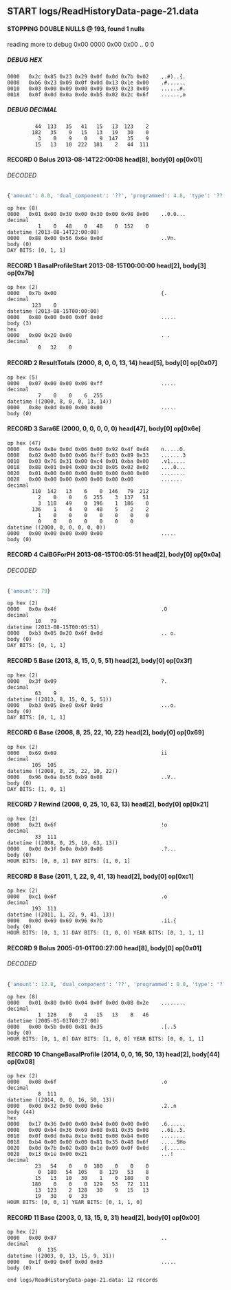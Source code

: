 ## START logs/ReadHistoryData-page-21.data
#### STOPPING DOUBLE NULLS @ 193, found 1 nulls
reading more to debug 0x00
    0000   0x00 0x00                                  ..
              0    0
##### DEBUG HEX
    0000   0x2c 0x85 0x23 0x29 0x0f 0x0d 0x7b 0x02    ,.#)..{.
    0008   0xb6 0x23 0x09 0x0f 0x0d 0x13 0x1e 0x00    .#......
    0010   0x03 0x00 0x09 0x00 0x09 0x93 0x23 0x09    ......#.
    0018   0x0f 0x0d 0x0a 0xde 0xb5 0x02 0x2c 0x6f    ......,o
##### DEBUG DECIMAL
             44  133   35   41   15   13  123    2
            182   35    9   15   13   19   30    0
              3    0    9    0    9  147   35    9
             15   13   10  222  181    2   44  111
#### RECORD 0 Bolus 2013-08-14T22:00:08 head[8], body[0] op[0x01]
###### DECODED
```python
{'amount': 0.0, 'dual_component': '??', 'programmed': 4.8, 'type': '??'}
```
    op hex (8)
    0000   0x01 0x00 0x30 0x00 0x30 0x00 0x98 0x00    ..0.0...
    decimal
              1    0   48    0   48    0  152    0
    datetime (2013-08-14T22:00:08)
    0000   0x88 0x00 0x56 0x6e 0x0d                   ..Vn.
    body (0)
    DAY BITS: [0, 1, 1]
#### RECORD 1 BasalProfileStart 2013-08-15T00:00:00 head[2], body[3] op[0x7b]

    op hex (2)
    0000   0x7b 0x00                                  {.
    decimal
            123    0
    datetime (2013-08-15T00:00:00)
    0000   0x80 0x00 0x00 0x0f 0x0d                   .....
    body (3)
    hex
    0000   0x00 0x20 0x00                             . .
    decimal
              0   32    0

#### RECORD 2 ResultTotals (2000, 8, 0, 0, 13, 14) head[5], body[0] op[0x07]

    op hex (5)
    0000   0x07 0x00 0x00 0x06 0xff                   .....
    decimal
              7    0    0    6  255
    datetime ((2000, 8, 0, 0, 13, 14))
    0000   0x8e 0x0d 0x00 0x00 0x00                   .....
    body (0)

#### RECORD 3 Sara6E (2000, 0, 0, 0, 0, 0) head[47], body[0] op[0x6e]

    op hex (47)
    0000   0x6e 0x8e 0x0d 0x06 0x00 0x92 0x4f 0xd4    n.....O.
    0008   0x02 0x00 0x00 0x06 0xff 0x03 0x89 0x33    .......3
    0010   0x03 0x76 0x31 0x00 0xc4 0x01 0xba 0x00    .v1.....
    0018   0x88 0x01 0x04 0x00 0x30 0x05 0x02 0x02    ....0...
    0020   0x01 0x00 0x00 0x00 0x00 0x00 0x00 0x00    ........
    0028   0x00 0x00 0x00 0x00 0x00 0x00 0x00         .......
    decimal
            110  142   13    6    0  146   79  212
              2    0    0    6  255    3  137   51
              3  118   49    0  196    1  186    0
            136    1    4    0   48    5    2    2
              1    0    0    0    0    0    0    0
              0    0    0    0    0    0    0
    datetime ((2000, 0, 0, 0, 0, 0))
    0000   0x00 0x00 0x00 0x00 0x00                   .....
    body (0)

#### RECORD 4 CalBGForPH 2013-08-15T00:05:51 head[2], body[0] op[0x0a]
###### DECODED
```python
{'amount': 79}
```
    op hex (2)
    0000   0x0a 0x4f                                  .O
    decimal
             10   79
    datetime (2013-08-15T00:05:51)
    0000   0xb3 0x05 0x20 0x6f 0x0d                   .. o.
    body (0)
    DAY BITS: [0, 1, 1]
#### RECORD 5 Base (2013, 8, 15, 0, 5, 51) head[2], body[0] op[0x3f]

    op hex (2)
    0000   0x3f 0x09                                  ?.
    decimal
             63    9
    datetime ((2013, 8, 15, 0, 5, 51))
    0000   0xb3 0x05 0xe0 0x6f 0x0d                   ...o.
    body (0)
    DAY BITS: [0, 1, 1]
#### RECORD 6 Base (2008, 8, 25, 22, 10, 22) head[2], body[0] op[0x69]

    op hex (2)
    0000   0x69 0x69                                  ii
    decimal
            105  105
    datetime ((2008, 8, 25, 22, 10, 22))
    0000   0x96 0x0a 0x56 0xb9 0x08                   ..V..
    body (0)
    DAY BITS: [1, 0, 1]
#### RECORD 7 Rewind (2008, 0, 25, 10, 63, 13) head[2], body[0] op[0x21]

    op hex (2)
    0000   0x21 0x6f                                  !o
    decimal
             33  111
    datetime ((2008, 0, 25, 10, 63, 13))
    0000   0x0d 0x3f 0x0a 0xb9 0x08                   .?...
    body (0)
    HOUR BITS: [0, 0, 1] DAY BITS: [1, 0, 1]
#### RECORD 8 Base (2011, 1, 22, 9, 41, 13) head[2], body[0] op[0xc1]

    op hex (2)
    0000   0xc1 0x6f                                  .o
    decimal
            193  111
    datetime ((2011, 1, 22, 9, 41, 13))
    0000   0x0d 0x69 0x69 0x96 0x7b                   .ii.{
    body (0)
    HOUR BITS: [0, 1, 1] DAY BITS: [1, 0, 0] YEAR BITS: [0, 1, 1, 1]
#### RECORD 9 Bolus 2005-01-01T00:27:00 head[8], body[0] op[0x01]
###### DECODED
```python
{'amount': 12.8, 'dual_component': '??', 'programmed': 0.0, 'type': '??'}
```
    op hex (8)
    0000   0x01 0x80 0x00 0x04 0x0f 0x0d 0x08 0x2e    ........
    decimal
              1  128    0    4   15   13    8   46
    datetime (2005-01-01T00:27:00)
    0000   0x00 0x5b 0x00 0x81 0x35                   .[..5
    body (0)
    HOUR BITS: [0, 1, 0] DAY BITS: [1, 0, 0] YEAR BITS: [0, 0, 1, 1]
#### RECORD 10 ChangeBasalProfile (2014, 0, 0, 16, 50, 13) head[2], body[44] op[0x08]

    op hex (2)
    0000   0x08 0x6f                                  .o
    decimal
              8  111
    datetime ((2014, 0, 0, 16, 50, 13))
    0000   0x0d 0x32 0x90 0x00 0x6e                   .2..n
    body (44)
    hex
    0000   0x17 0x36 0x00 0x00 0xb4 0x00 0x00 0x00    .6......
    0008   0x00 0xb4 0x36 0x69 0x08 0x81 0x35 0x08    ..6i..5.
    0010   0x0f 0x0d 0x0a 0x1e 0x01 0x00 0xb4 0x00    ........
    0018   0xb4 0x00 0x00 0x00 0x81 0x35 0x48 0x6f    .....5Ho
    0020   0x0d 0x7b 0x02 0x80 0x1e 0x09 0x0f 0x0d    .{......
    0028   0x13 0x1e 0x00 0x21                        ...!
    decimal
             23   54    0    0  180    0    0    0
              0  180   54  105    8  129   53    8
             15   13   10   30    1    0  180    0
            180    0    0    0  129   53   72  111
             13  123    2  128   30    9   15   13
             19   30    0   33
    HOUR BITS: [0, 0, 1] YEAR BITS: [0, 1, 1, 0]
#### RECORD 11 Base (2003, 0, 13, 15, 9, 31) head[2], body[0] op[0x00]

    op hex (2)
    0000   0x00 0x87                                  ..
    decimal
              0  135
    datetime ((2003, 0, 13, 15, 9, 31))
    0000   0x1f 0x09 0x0f 0x0d 0x03                   .....
    body (0)

`end logs/ReadHistoryData-page-21.data: 12 records`
